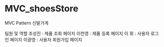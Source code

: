 # MVC_shoesStore
MVC Pattern 신발가게 

 팀원 및 역할
조성진 : 제품 조회 페이지
이천영 : 제품 등록 페이지
이 휘 : 사용자 로그인 페이지
이광영 : 사용자 회원가입 페이지
